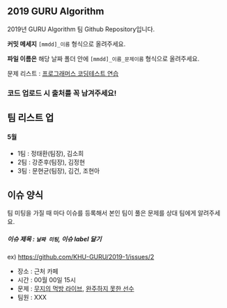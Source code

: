 ## 2019 GURU Algorithm

2019년 GURU Algorithm 팀 Github Repository입니다.

**커밋 메세지** `[mmdd]_이름` 형식으로 올려주세요.

**파일 이름은** 해당 날짜 폴더 안에 `[mmdd]_이름_문제이름` 형식으로 올려주세요.

문제 리스트 : [프로그래머스 코딩테스트 연습](https://programmers.co.kr/learn/challenges)



### 코드 업로드 시 출처를 꼭 남겨주세요!



## 팀 리스트 업

#### 5월

- 1팀 : 정태환(팀장), 김소희
- 2팀 : 강준후(팀장), 김정현
- 3팀 : 문현균(팀장), 김건, 조현아



## 이슈 양식

팀 미팅을 가질 때 마다 이슈를 등록해서 본인 팀이 풀은 문제를 상대 팀에게 알려주세요.

##### 이슈 제목 : `날짜 미팅`, 이슈 label 달기

ex) <https://github.com/KHU-GURU/2019-1/issues/2>

- 장소 : 근처 카페
- 시간 : 00월 00일 15시
- 문제 : [무지의 먹방 라이브](https://programmers.co.kr/learn/courses/30/lessons/42891), [완주하지 못한 선수](https://programmers.co.kr/learn/courses/30/lessons/42576)
- 팀원 : XXX